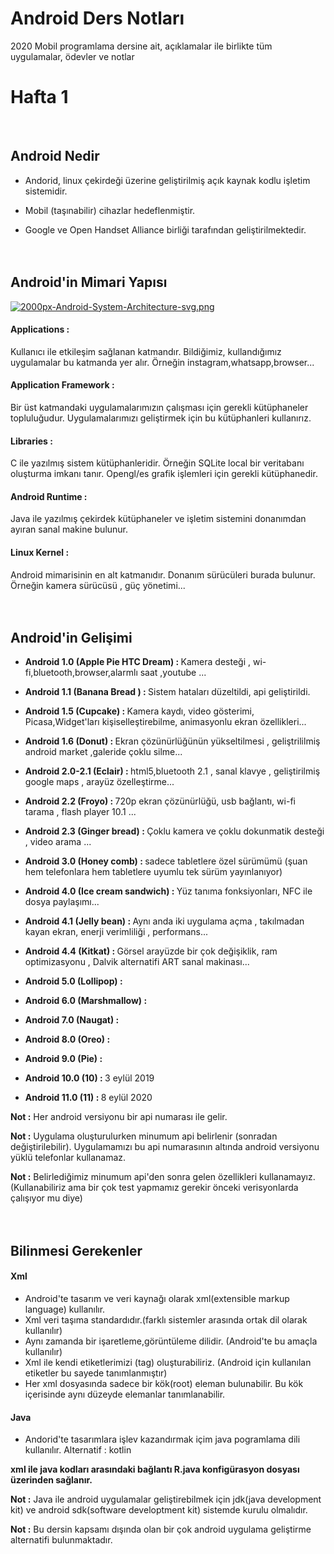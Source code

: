# Android Ders Notları
2020 Mobil programlama dersine ait, açıklamalar ile birlikte tüm uygulamalar, ödevler ve notlar

# Hafta 1 
<br>
<h2>Android Nedir</h2>

- Andorid, linux çekirdeği üzerine geliştirilmiş açık kaynak kodlu işletim sistemidir.

- Mobil (taşınabilir) cihazlar hedeflenmiştir.

- Google ve Open Handset Alliance birliği tarafından geliştirilmektedir. <br><br><br>


<h2>Android'in Mimari Yapısı</h2>

[![2000px-Android-System-Architecture-svg.png](https://i.postimg.cc/prm9jMN1/2000px-Android-System-Architecture-svg.png)](https://postimg.cc/8fVP83zh)

<h4>Applications :</h4> Kullanıcı ile etkileşim sağlanan katmandır. Bildiğimiz, kullandığımız uygulamalar bu katmanda yer alır. Örneğin instagram,whatsapp,browser...

<h4>Application Framework :</h4> Bir üst katmandaki uygulamalarımızın çalışması için gerekli kütüphaneler topluluğudur. Uygulamalarımızı geliştirmek için bu kütüphanleri kullanırız.

<h4>Libraries :</h4> C ile yazılmış sistem kütüphanleridir. Örneğin SQLite local bir veritabanı oluşturma imkanı tanır. Opengl/es grafik işlemleri için gerekli kütüphanedir.

<h4>Android Runtime :</h4> Java ile yazılmış çekirdek kütüphaneler ve işletim sistemini donanımdan ayıran sanal makine bulunur.

<h4>Linux Kernel :</h4> Android mimarisinin en alt katmanıdır. Donanım sürücüleri burada bulunur. Örneğin kamera sürücüsü , güç yönetimi... <br><br><br>



<h2>Android'in Gelişimi</h2>

- <strong>Android 1.0 (Apple Pie HTC Dream) : </strong>  Kamera desteği , wi-fi,bluetooth,browser,alarmlı saat ,youtube ...

- <strong>Android 1.1 (Banana Bread ) : </strong> Sistem hataları düzeltildi, api geliştirildi.

- <strong>Android 1.5 (Cupcake) : </strong> Kamera kaydı, video gösterimi, Picasa,Widget'ları kişiselleştirebilme, animasyonlu ekran özellikleri... 

- <strong>Android 1.6 (Donut) : </strong> Ekran çözünürlüğünün yükseltilmesi , geliştrililmiş android market ,galeride çoklu silme...

- <strong>Android 2.0-2.1 (Eclair) : </strong> html5,bluetooth 2.1 , sanal klavye ,  geliştirilmiş google maps , arayüz özelleştirme...

- <strong>Android 2.2 (Froyo) : </strong> 720p ekran çözünürlüğü, usb bağlantı, wi-fi tarama , flash player 10.1 ...

- <strong>Android 2.3 (Ginger bread) : </strong> Çoklu kamera ve çoklu dokunmatik desteği , video arama ...

- <strong>Android 3.0 (Honey comb) : </strong> sadece tabletlere özel sürümümü (şuan hem telefonlara hem tabletlere uyumlu tek sürüm yayınlanıyor)

- <strong>Android 4.0 (Ice cream sandwich) : </strong> Yüz tanıma fonksiyonları, NFC ile dosya paylaşımı...

- <strong>Android 4.1 (Jelly bean) : </strong> Aynı anda iki uygulama açma , takılmadan kayan ekran, enerji verimliliği , performans...

- <strong>Android 4.4 (Kitkat) : </strong> Görsel arayüzde bir çok değişiklik, ram optimizasyonu , Dalvik alternatifi ART sanal makinası...

- <strong>Android 5.0 (Lollipop) : </strong>

- <strong>Android 6.0 (Marshmallow) : </strong>

- <strong>Android 7.0 (Naugat) : </strong>

- <strong>Android 8.0 (Oreo) : </strong>

- <strong>Android 9.0 (Pie) : </strong>

- <strong>Android 10.0 (10) : </strong> 3 eylül 2019

- <strong>Android 11.0 (11) : </strong> 8 eylül 2020

**Not :** Her android versiyonu bir api numarası ile gelir.

**Not :** Uygulama oluşturulurken minumum api belirlenir (sonradan değiştirilebilir). Uygulamamızı bu api numarasının altında android versiyonu yüklü telefonlar kullanamaz.

**Not :** Belirlediğimiz minumum api'den sonra gelen özellikleri kullanamayız. (Kullanabiliriz ama bir çok test yapmamız gerekir önceki verisyonlarda çalışıyor mu diye)
<br><br><br>


<h2>Bilinmesi Gerekenler</h2>

<h4>Xml</h4>

- Android'te tasarım ve veri kaynağı olarak xml(extensible markup language) kullanılır.
- Xml veri taşıma standardıdır.(farklı sistemler arasında ortak dil olarak kullanılır)
- Aynı zamanda bir işaretleme,görüntüleme dilidir. (Android'te bu amaçla kullanılır)
- Xml ile kendi etiketlerimizi (tag) oluşturabiliriz. (Android için kullanılan etiketler bu sayede tanımlanmıştır)
- Her xml dosyasında sadece bir kök(root) eleman bulunabilir. Bu kök içerisinde aynı düzeyde elemanlar tanımlanabilir.

<h4>Java</h4>

- Andorid'te tasarımlara işlev kazandırmak içim java pogramlama dili kullanılır. Alternatif : kotlin

**xml ile java kodları arasındaki bağlantı R.java konfigürasyon dosyası üzerinden sağlanır.**


**Not :** Java ile android uygulamalar geliştirebilmek için jdk(java development kit) ve android sdk(software developtment kit) sistemde kurulu olmalıdır.

**Not :** Bu dersin kapsamı dışında olan bir çok android uygulama geliştirme alternatifi bulunmaktadır.












































